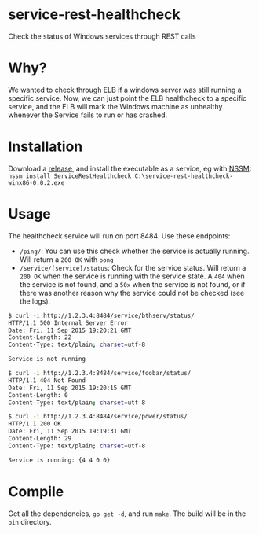 # service-rest-healthcheck
Check the status of Windows services through REST calls

# Why?
We wanted to check through ELB if a windows server was still running a specific service. Now, we can just point the ELB healthcheck to a specific service, and the ELB will mark the Windows machine as unhealthy whenever the Service fails to run or has crashed.

# Installation
Download a [release](https://github.com/svdgraaf/service-rest-healthcheck/releases), and install the executable as a service, eg with [NSSM](http://nssm.cc/):
`nssm install ServiceRestHealthcheck C:\service-rest-healthcheck-winx86-0.0.2.exe`

# Usage
The healthcheck service will run on port 8484. Use these endpoints:

- `/ping/`: You can use this check whether the service is actually running. Will return a `200 OK` with `pong`
- `/service/[service]/status`: Check for the service status. Will return a `200 OK` when the service is running with the service state. A `404` when the service is not found, and a `50x` when the service is not found, or if there was another reason why the service could not be checked (see the logs).

```bash
$ curl -i http://1.2.3.4:8484/service/bthserv/status/
HTTP/1.1 500 Internal Server Error
Date: Fri, 11 Sep 2015 19:20:21 GMT
Content-Length: 22
Content-Type: text/plain; charset=utf-8

Service is not running

$ curl -i http://1.2.3.4:8484/service/foobar/status/
HTTP/1.1 404 Not Found
Date: Fri, 11 Sep 2015 19:20:15 GMT
Content-Length: 0
Content-Type: text/plain; charset=utf-8

$ curl -i http://1.2.3.4:8484/service/power/status/
HTTP/1.1 200 OK
Date: Fri, 11 Sep 2015 19:19:31 GMT
Content-Length: 29
Content-Type: text/plain; charset=utf-8

Service is running: {4 4 0 0}
```

# Compile
Get all the dependencies, `go get -d`, and run `make`. The build will be in the `bin` directory.
